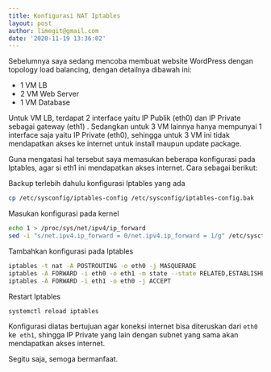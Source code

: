 ```yaml
---
title: Konfigurasi NAT Iptables
layout: post
author: limegit@gmail.com
date: '2020-11-19 13:36:02'
---
```


Sebelumnya saya sedang mencoba membuat website WordPress dengan topology load balancing, dengan detailnya dibawah ini:

- 1 VM LB
- 2 VM Web Server
- 1 VM Database

Untuk VM LB, terdapat 2 interface yaitu IP Publik (eth0) dan IP Private sebagai gateway (eth1) . Sedangkan untuk 3 VM lainnya hanya mempunyai 1 interface saja yaitu IP Private (eth0), sehingga untuk 3 VM ini tidak mendapatkan akses ke internet untuk install maupun update package.

Guna mengatasi hal tersebut saya memasukan beberapa konfigurasi pada Iptables, agar si eth1 ini mendapatkan akses internet. Cara sebagai berikut:

Backup terlebih dahulu konfigurasi Iptables yang ada

```bash
cp /etc/sysconfig/iptables-config /etc/sysconfig/iptables-config.bak
```

Masukan konfigurasi pada kernel

```bash
echo 1 > /proc/sys/net/ipv4/ip_forward
sed -i "s/net.ipv4.ip_forward = 0/net.ipv4.ip_forward = 1/g" /etc/sysctl.conf
```

Tambahkan konfigurasi pada Iptables

```bash
iptables -t nat -A POSTROUTING -o eth0 -j MASQUERADE
iptables -A FORWARD -i eth0 -o eth1 -m state --state RELATED,ESTABLISHED -j ACCEPT
iptables -A FORWARD -i eth1 -o eth0 -j ACCEPT
```

Restart Iptables

```bash
systemctl reload iptables
```

Konfigurasi diatas bertujuan agar koneksi internet bisa diteruskan dari `eth0` ke` eth1`, shingga IP Private yang lain dengan subnet yang sama akan mendapatkan akses internet.

Segitu saja, semoga bermanfaat.

